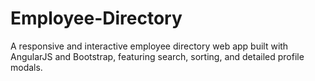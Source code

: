 # Employee-Directory
A responsive and interactive employee directory web app built with AngularJS and Bootstrap, featuring search, sorting, and detailed profile modals.
